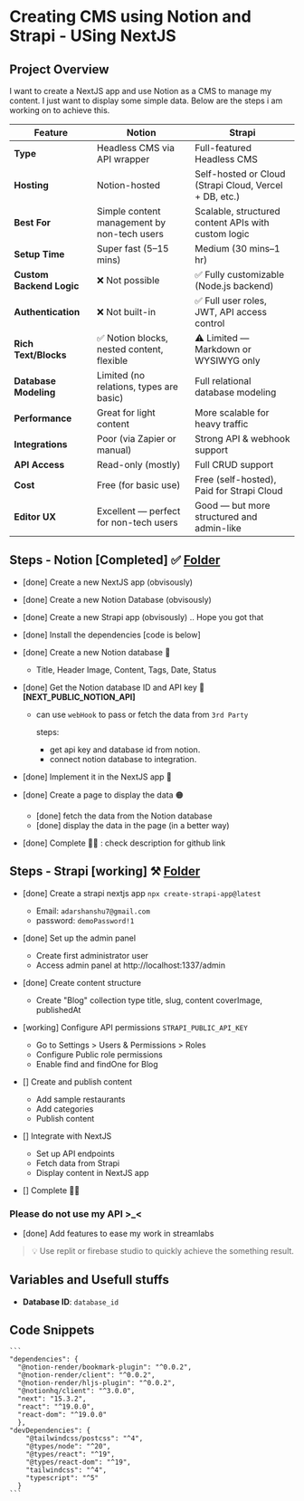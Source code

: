 # Creating CMS using Notion and Strapi - USing NextJS 
## Project Overview
I want to create a NextJS app and use Notion as a CMS to manage my content. I just want to display some simple data. Below are the steps i am working on to achieve this.

| Feature                  | **Notion**                                  | **Strapi**                                             |
| ------------------------ | ------------------------------------------- | ------------------------------------------------------ |
| **Type**                 | Headless CMS via API wrapper                | Full-featured Headless CMS                             |
| **Hosting**              | Notion-hosted                               | Self-hosted or Cloud (Strapi Cloud, Vercel + DB, etc.) |
| **Best For**             | Simple content management by non-tech users | Scalable, structured content APIs with custom logic    |
| **Setup Time**           | Super fast (5–15 mins)                      | Medium (30 mins–1 hr)                                  |
| **Custom Backend Logic** | ❌ Not possible                              | ✅ Fully customizable (Node.js backend)                 |
| **Authentication**       | ❌ Not built-in                              | ✅ Full user roles, JWT, API access control             |
| **Rich Text/Blocks**     | ✅ Notion blocks, nested content, flexible   | ⚠️ Limited — Markdown or WYSIWYG only                  |
| **Database Modeling**    | Limited (no relations, types are basic)     | Full relational database modeling                      |
| **Performance**          | Great for light content                     | More scalable for heavy traffic                        |
| **Integrations**         | Poor (via Zapier or manual)                 | Strong API & webhook support                           |
| **API Access**           | Read-only (mostly)                          | Full CRUD support                                      |
| **Cost**                 | Free (for basic use)                        | Free (self-hosted), Paid for Strapi Cloud              |
| **Editor UX**            | Excellent — perfect for non-tech users      | Good — but more structured and admin-like              |



## Steps - Notion [Completed] ✅ [Folder](./notion/)

* [done] Create a new NextJS app (obvisously)

* [done] Create a new Notion Database (obvisously)

* [done] Create a new Strapi app (obvisously) .. Hope you got that 

* [done] Install the dependencies [code is below]

* [done] Create a new Notion database 🔵
    * Title, Header Image, Content, Tags, Date, Status

* [done] Get the Notion database ID and API key 🔑 **[NEXT_PUBLIC_NOTION_API]**
    - can use `webHook` to pass or fetch the data from `3rd Party`
    
      steps:
      - get api key and database id from notion.
      - connect notion database to integration.

* [done] Implement it in the NextJS app 🔵

* [done] Create a page to display the data 🟠
  - [done] fetch the data from the Notion database 
  - [done] display the data in the page (in a better way)

* [done] Complete 🎉🙌 : check description for github link


## Steps - Strapi [working] ⚒ [Folder](./strapi/)

* [done] Create a strapi nextjs app `npx create-strapi-app@latest`
    - Email: `adarshanshu7@gmail.com`
    - password: `demoPassword!1`

* [done] Set up the admin panel
    - Create first administrator user
    - Access admin panel at http://localhost:1337/admin

* [done] Create content structure
    - Create "Blog" collection type
        title, slug, content coverImage, publishedAt

* [working] Configure API permissions `STRAPI_PUBLIC_API_KEY`
    - Go to Settings > Users & Permissions > Roles
    - Configure Public role permissions
    - Enable find and findOne for Blog

* [] Create and publish content
    - Add sample restaurants
    - Add categories
    - Publish content

* [] Integrate with NextJS
    - Set up API endpoints
    - Fetch data from Strapi
    - Display content in NextJS app

* [] Complete 🎉🙌




### Please do not use my API >_<

* [done] Add features to ease my work in streamlabs

> 💡 Use replit or firebase studio to quickly achieve the something result.

## Variables and Usefull stuffs

* **Database ID**: `database_id`



## Code Snippets

    ```
    "dependencies": {
      "@notion-render/bookmark-plugin": "^0.0.2",
      "@notion-render/client": "^0.0.2",
      "@notion-render/hljs-plugin": "^0.0.2",
      "@notionhq/client": "^3.0.0",
      "next": "15.3.2",
      "react": "^19.0.0",
      "react-dom": "^19.0.0"
      },
    "devDependencies": {
        "@tailwindcss/postcss": "^4",
        "@types/node": "^20",
        "@types/react": "^19",
        "@types/react-dom": "^19",
        "tailwindcss": "^4",
        "typescript": "^5"
      }
    ```